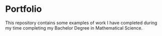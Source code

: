 # Portfolio

This repository contains some examples of work I have completed during my time completing my Bachelor Degree in Mathematical Science.

